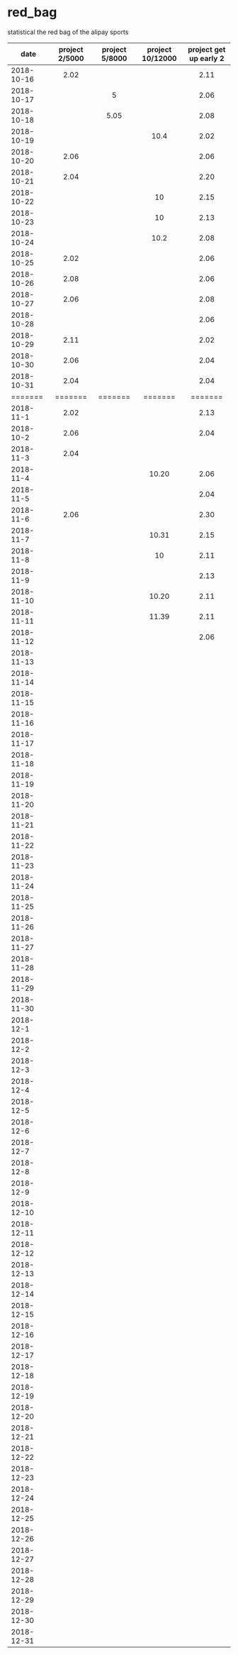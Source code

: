 # red_bag
statistical the red bag of the alipay sports



| date              | project 2/5000 |  project 5/8000  | project 10/12000   |  project get up early 2 |
| --------          | :-----:       | :----:          | :----:            |      :----:     |
| 2018-10-16        |  2.02       |                |                   |      2.11       |
| 2018-10-17        |            |  5               |                   |      2.06       |
| 2018-10-18        |            |  5.05            |                   |      2.08       |
| 2018-10-19        |            |                 |     10.4           |      2.02       |
| 2018-10-20        |   2.06      |                 |                   |      2.06       |
| 2018-10-21        |   2.04      |                 |                   |      2.20       |
| 2018-10-22        |             |                  |      10          |      2.15       |
| 2018-10-23        |             |                  |      10          |      2.13       |
| 2018-10-24        |             |                  |      10.2        |     2.08        |
| 2018-10-25        |      2.02   |                  |                  |     2.06        |
| 2018-10-26        |     2.08    |                  |                  |     2.06        |
| 2018-10-27        |       2.06  |                  |                  |     2.08        |
| 2018-10-28        |             |                  |                  |     2.06        |
| 2018-10-29        |     2.11    |                  |                  |    2.02         |
| 2018-10-30        |     2.06        |                  |                  |    2.04         |
| 2018-10-31        |     2.04        |                  |                  |    2.04         |
| =======           |  =======    |  =======         |    =======       |=======          |
| 2018-11-1        |      2.02       |                  |                    |    2.13        |
| 2018-10-2        |     2.06        |                  |                    |    2.04        |
| 2018-11-3        |      2.04       |                  |                    |                |
| 2018-11-4        |              |                   |         10.20           |    2.06        |
| 2018-11-5        |             |                  |                    |    2.04        |
| 2018-11-6        |      2.06       |                  |                |    2.30        |
| 2018-11-7        |             |                  |      10.31         |     2.15           |
| 2018-11-8        |             |                  |      10            |       2.11         |
| 2018-11-9        |             |                  |                    |       2.13         |
| 2018-11-10        |             |                  |   10.20           |       2.11         |
| 2018-11-11        |             |                  |   11.39           |        2.11        |
| 2018-11-12        |             |                  |                   |        2.06        |
| 2018-11-13        |             |                  |                    |                |
| 2018-11-14        |             |                  |                    |                |
| 2018-11-15        |             |                  |                    |                |
| 2018-11-16        |             |                  |                    |                |
| 2018-11-17        |             |                  |                    |                |
| 2018-11-18        |             |                  |                    |                |
| 2018-11-19        |             |                  |                    |                |
| 2018-11-20        |             |                  |                    |                |
| 2018-11-21        |             |                  |                    |                |
| 2018-11-22        |             |                  |                    |                |
| 2018-11-23        |             |                  |                    |                |
| 2018-11-24        |             |                  |                    |                |
| 2018-11-25        |             |                  |                    |                |
| 2018-11-26        |             |                  |                    |                |
| 2018-11-27        |             |                  |                    |                |
| 2018-11-28        |             |                  |                    |                |
| 2018-11-29        |             |                  |                    |                |
| 2018-11-30        |             |                  |                    |                |
| 2018-12-1        |             |                  |                    |                |
| 2018-12-2        |             |                  |                    |                |
| 2018-12-3        |             |                  |                    |                |
| 2018-12-4       |             |                  |                    |                |
| 2018-12-5        |             |                  |                    |                |
| 2018-12-6       |             |                  |                    |                |
| 2018-12-7      |             |                  |                    |                |
| 2018-12-8       |             |                  |                    |                |
| 2018-12-9        |             |                  |                    |                |
| 2018-12-10        |             |                  |                    |                |
| 2018-12-11        |             |                  |                    |                |
| 2018-12-12        |             |                  |                    |                |
| 2018-12-13        |             |                  |                    |                |
| 2018-12-14        |             |                  |                    |                |
| 2018-12-15        |             |                  |                    |                |
| 2018-12-16        |             |                  |                    |                |
| 2018-12-17        |             |                  |                    |                |
| 2018-12-18        |             |                  |                    |                |
| 2018-12-19        |             |                  |                    |                |
| 2018-12-20        |             |                  |                    |                |
| 2018-12-21        |             |                  |                    |                |
| 2018-12-22        |             |                  |                    |                |
| 2018-12-23        |             |                  |                    |                |
| 2018-12-24        |             |                  |                    |                |
| 2018-12-25        |             |                  |                    |                |
| 2018-12-26        |             |                  |                    |                |
| 2018-12-27        |             |                  |                    |                |
| 2018-12-28        |             |                  |                    |                |
| 2018-12-29        |             |                  |                    |                |
| 2018-12-30        |             |                  |                    |                |
| 2018-12-31        |             |                  |                    |                |
